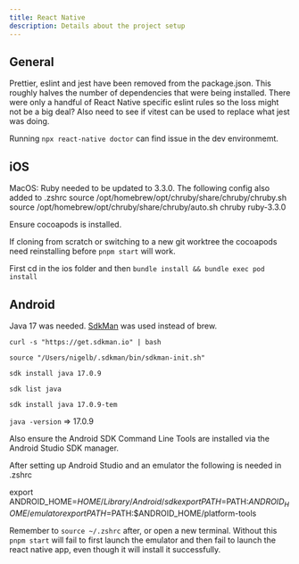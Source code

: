 ```yaml
---
title: React Native
description: Details about the project setup
---
```



## General

Prettier, eslint and jest have been removed from the package.json. This roughly halves the number of dependencies that were being installed. There were only a handful of React Native specific eslint rules so the loss might not be a big deal? Also need to see if vitest can be used to replace what jest was doing.

Running `npx react-native doctor` can find issue in the dev environmemt.

## iOS

MacOS: Ruby needed to be updated to 3.3.0. The following config also added to
.zshrc
source /opt/homebrew/opt/chruby/share/chruby/chruby.sh
source /opt/homebrew/opt/chruby/share/chruby/auto.sh
chruby ruby-3.3.0

Ensure cocoapods is installed.

If cloning from scratch or switching to a new git worktree the cocoapods need reinstalling before `pnpm start` will work.

First cd in the ios folder and then `bundle install && bundle exec pod install`

## Android

Java 17 was needed. [SdkMan](https://sdkman.io/) was used instead of brew.

`curl -s "https://get.sdkman.io" | bash`

`source "/Users/nigelb/.sdkman/bin/sdkman-init.sh"`

`sdk install java 17.0.9`

`sdk list java`

`sdk install java 17.0.9-tem`

`java -version` => 17.0.9

Also ensure the Android SDK Command Line Tools are installed via the Android Studio SDK manager.

After setting up Android Studio and an emulator the following is needed in .zshrc

export ANDROID_HOME=$HOME/Library/Android/sdk
export PATH=$PATH:$ANDROID_HOME/emulator
export PATH=$PATH:$ANDROID_HOME/platform-tools

Remember to `source ~/.zshrc` after, or open a new terminal. Without this `pnpm start` will fail to first launch the emulator and then fail to launch the react native app, even though it will install it successfully. 
